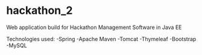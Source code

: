 # hackathon_2

Web application build for Hackathon Management Software in Java EE


Technologies used:
-Spring 
-Apache Maven
-Tomcat
-Thymeleaf
-Bootstrap
-MySQL





